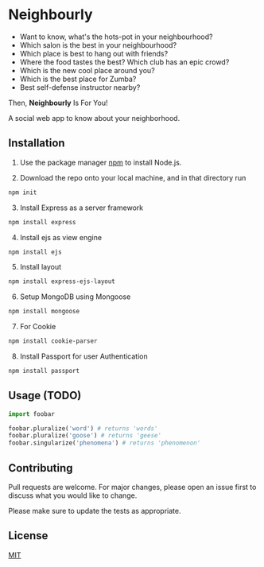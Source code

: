 # Neighbourly

* Want to know, what's the hots-pot in your neighbourhood? 
* Which salon is the best in your neighbourhood? 
* Which place is best to hang out with friends? 
* Where the food tastes the best? Which club has an epic crowd? 
* Which is the new cool place around you? 
* Which is the best place for Zumba?
* Best self-defense instructor nearby?

Then, **Neighbourly** Is For You! 

A social web app to know about your neighborhood. 

## Installation

1. Use the package manager [npm](https://www.npmjs.com/get-npm) to install Node.js.

2. Download the repo onto your local machine, and  in that directory run

```bash
npm init
```
3. Install Express as a server framework
```bash
npm install express
```
4. Install ejs as view engine
```bash
npm install ejs
```

5. Install layout
```bash
npm install express-ejs-layout
```

6. Setup MongoDB using Mongoose
```bash
npm install mongoose
```

7. For Cookie
```bash
npm install cookie-parser
```

8. Install Passport for user Authentication
```bash
npm install passport
```


## Usage (TODO)

```python
import foobar

foobar.pluralize('word') # returns 'words'
foobar.pluralize('goose') # returns 'geese'
foobar.singularize('phenomena') # returns 'phenomenon'
```

## Contributing
Pull requests are welcome. For major changes, please open an issue first to discuss what you would like to change.

Please make sure to update the tests as appropriate.

## License
[MIT](https://choosealicense.com/licenses/mit/)
